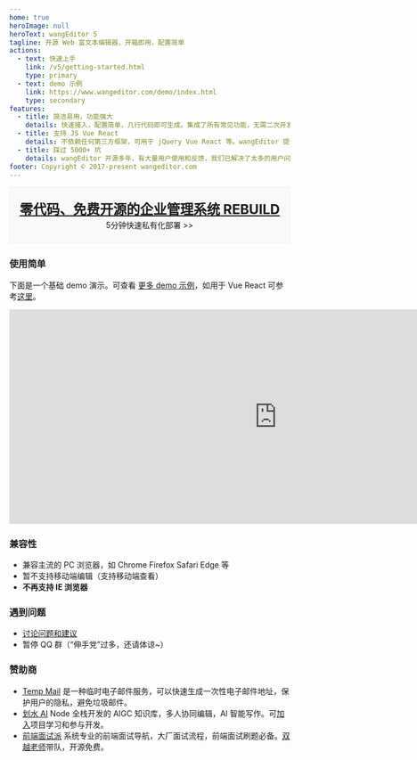 ```yaml
---
home: true
heroImage: null
heroText: wangEditor 5
tagline: 开源 Web 富文本编辑器，开箱即用，配置简单
actions:
  - text: 快速上手
    link: /v5/getting-started.html
    type: primary
  - text: demo 示例
    link: https://www.wangeditor.com/demo/index.html
    type: secondary
features:
  - title: 简洁易用，功能强大
    details: 快速接入，配置简单，几行代码即可生成。集成了所有常见功能，无需二次开发。在 Vue React 也可以快速接入。
  - title: 支持 JS Vue React
    details: 不依赖任何第三方框架，可用于 jQuery Vue React 等。wangEditor 提供了官方的 Vue React 组件。
  - title: 踩过 5000+ 坑
    details: wangEditor 开源多年，有大量用户使用和反馈，我们已解决了太多的用户问题（详见 github issues）。
footer: Copyright © 2017-present wangeditor.com
---
```


<!-- 赞助 -->
<!-- <div style="border: 1px solid #f1f1f1; position: relative; text-align: center; height: 100px; background: #f9f9f9">
  <a
    href="https://www.huashuiai.com/join?from=wangeditor"
    target="_blank"
    style="display: block; margin-top: 20px; font-size: 24px;"
  >
    前端学 Node 全栈和 AI 开发，可加入【划水AI】项目研发小组
  </a>
  <span style="line-height: 1.8">wangEditor 作者（双越老师）开发，复杂项目，真实上线（非本地 demo），持续维护升级。此处报名有优惠 >></span>
</div> -->
<div style="border: 1px solid #f1f1f1; position: relative; text-align: center; height: 100px; background: #f9f9f9">
  <a
    href="https://getrebuild.com/?utm_medium=editor-25e&hmsr=editor-25e"
    target="_blank"
    style="display: block; margin-top: 20px; font-size: 24px;font-weight:bold"
  >
    零代码、免费开源的企业管理系统 REBUILD
  </a >
  <span style="line-height: 1.8">5分钟快速私有化部署 >></span>
</div>

### 使用简单

下面是一个基础 demo 演示。可查看 [更多 demo 示例](https://www.wangeditor.com/demo/index.html)，如用于 Vue React 可参考[这里](/v5/for-frame.html)。

<!-- 编辑器 demo -->
<iframe
  style="border: 0; width: 960px; height: 385px; overflow: hidden;"
  src="https://www.wangeditor.com/demo/demo-for-home.html">
</iframe>

### 兼容性

- 兼容主流的 PC 浏览器，如 Chrome Firefox Safari Edge 等
- 暂不支持移动端编辑（支持移动端查看）
- **不再支持 IE 浏览器**

### 遇到问题

- [讨论问题和建议](https://github.com/wangeditor-team/wangEditor/issues)
- 暂停 QQ 群（“伸手党”过多，还请体谅~）

### 赞助商

- [Temp Mail](https://tempmail100.com) 是一种临时电子邮件服务，可以快速生成一次性电子邮件地址，保护用户的隐私，避免垃圾邮件。
- [划水 AI](https://www.huashuiai.com/) Node 全栈开发的 AIGC 知识库，多人协同编辑，AI 智能写作。可[加入](https://www.huashuiai.com/join?from=wangeditor)项目学习和参与开发。
- [前端面试派](https://www.mianshipai.com/) 系统专业的前端面试导航，大厂面试流程，前端面试刷题必备。[双越老师](https://juejin.cn/user/1714893868765373/posts)带队，开源免费。
